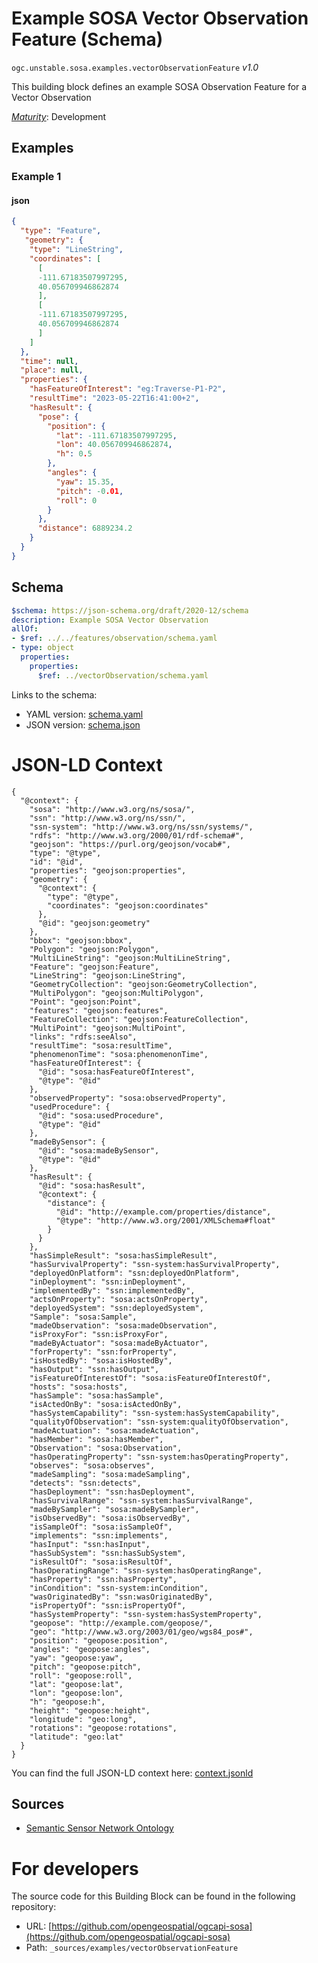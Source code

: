 
# Example SOSA Vector Observation Feature (Schema)

`ogc.unstable.sosa.examples.vectorObservationFeature` *v1.0*

This building block defines an example SOSA Observation Feature for a Vector Observation

[*Maturity*](https://github.com/cportele/ogcapi-building-blocks#building-block-maturity): Development

## Examples

### Example 1
#### json
```json
{
  "type": "Feature",
   "geometry": {
    "type": "LineString",
    "coordinates": [
      [
      -111.67183507997295,
      40.056709946862874
      ],
      [ 
      -111.67183507997295,
      40.056709946862874
      ]
    ]
  },
  "time": null,
  "place": null,
  "properties": {
    "hasFeatureOfInterest": "eg:Traverse-P1-P2",
    "resultTime": "2023-05-22T16:41:00+2",
    "hasResult": {
      "pose": {
        "position": {
          "lat": -111.67183507997295,
          "lon": 40.056709946862874,
          "h": 0.5
        },
        "angles": {
          "yaw": 15.35,
          "pitch": -0.01,
          "roll": 0
        }
      },
      "distance": 6889234.2
    }
  }
}

```

## Schema

```yaml
$schema: https://json-schema.org/draft/2020-12/schema
description: Example SOSA Vector Observation
allOf:
- $ref: ../../features/observation/schema.yaml
- type: object
  properties:
    properties:
      $ref: ../vectorObservation/schema.yaml

```

Links to the schema:

* YAML version: [schema.yaml](https://opengeospatial.github.io/bblocks/annotated-schemas/unstable/sosa/examples/vectorObservationFeature/schema.json)
* JSON version: [schema.json](https://opengeospatial.github.io/bblocks/annotated-schemas/unstable/sosa/examples/vectorObservationFeature/schema.yaml)


# JSON-LD Context

```jsonld
{
  "@context": {
    "sosa": "http://www.w3.org/ns/sosa/",
    "ssn": "http://www.w3.org/ns/ssn/",
    "ssn-system": "http://www.w3.org/ns/ssn/systems/",
    "rdfs": "http://www.w3.org/2000/01/rdf-schema#",
    "geojson": "https://purl.org/geojson/vocab#",
    "type": "@type",
    "id": "@id",
    "properties": "geojson:properties",
    "geometry": {
      "@context": {
        "type": "@type",
        "coordinates": "geojson:coordinates"
      },
      "@id": "geojson:geometry"
    },
    "bbox": "geojson:bbox",
    "Polygon": "geojson:Polygon",
    "MultiLineString": "geojson:MultiLineString",
    "Feature": "geojson:Feature",
    "LineString": "geojson:LineString",
    "GeometryCollection": "geojson:GeometryCollection",
    "MultiPolygon": "geojson:MultiPolygon",
    "Point": "geojson:Point",
    "features": "geojson:features",
    "FeatureCollection": "geojson:FeatureCollection",
    "MultiPoint": "geojson:MultiPoint",
    "links": "rdfs:seeAlso",
    "resultTime": "sosa:resultTime",
    "phenomenonTime": "sosa:phenomenonTime",
    "hasFeatureOfInterest": {
      "@id": "sosa:hasFeatureOfInterest",
      "@type": "@id"
    },
    "observedProperty": "sosa:observedProperty",
    "usedProcedure": {
      "@id": "sosa:usedProcedure",
      "@type": "@id"
    },
    "madeBySensor": {
      "@id": "sosa:madeBySensor",
      "@type": "@id"
    },
    "hasResult": {
      "@id": "sosa:hasResult",
      "@context": {
        "distance": {
          "@id": "http://example.com/properties/distance",
          "@type": "http://www.w3.org/2001/XMLSchema#float"
        }
      }
    },
    "hasSimpleResult": "sosa:hasSimpleResult",
    "hasSurvivalProperty": "ssn-system:hasSurvivalProperty",
    "deployedOnPlatform": "ssn:deployedOnPlatform",
    "inDeployment": "ssn:inDeployment",
    "implementedBy": "ssn:implementedBy",
    "actsOnProperty": "sosa:actsOnProperty",
    "deployedSystem": "ssn:deployedSystem",
    "Sample": "sosa:Sample",
    "madeObservation": "sosa:madeObservation",
    "isProxyFor": "ssn:isProxyFor",
    "madeByActuator": "sosa:madeByActuator",
    "forProperty": "ssn:forProperty",
    "isHostedBy": "sosa:isHostedBy",
    "hasOutput": "ssn:hasOutput",
    "isFeatureOfInterestOf": "sosa:isFeatureOfInterestOf",
    "hosts": "sosa:hosts",
    "hasSample": "sosa:hasSample",
    "isActedOnBy": "sosa:isActedOnBy",
    "hasSystemCapability": "ssn-system:hasSystemCapability",
    "qualityOfObservation": "ssn-system:qualityOfObservation",
    "madeActuation": "sosa:madeActuation",
    "hasMember": "sosa:hasMember",
    "Observation": "sosa:Observation",
    "hasOperatingProperty": "ssn-system:hasOperatingProperty",
    "observes": "sosa:observes",
    "madeSampling": "sosa:madeSampling",
    "detects": "ssn:detects",
    "hasDeployment": "ssn:hasDeployment",
    "hasSurvivalRange": "ssn-system:hasSurvivalRange",
    "madeBySampler": "sosa:madeBySampler",
    "isObservedBy": "sosa:isObservedBy",
    "isSampleOf": "sosa:isSampleOf",
    "implements": "ssn:implements",
    "hasInput": "ssn:hasInput",
    "hasSubSystem": "ssn:hasSubSystem",
    "isResultOf": "sosa:isResultOf",
    "hasOperatingRange": "ssn-system:hasOperatingRange",
    "hasProperty": "ssn:hasProperty",
    "inCondition": "ssn-system:inCondition",
    "wasOriginatedBy": "ssn:wasOriginatedBy",
    "isPropertyOf": "ssn:isPropertyOf",
    "hasSystemProperty": "ssn-system:hasSystemProperty",
    "geopose": "http://example.com/geopose/",
    "geo": "http://www.w3.org/2003/01/geo/wgs84_pos#",
    "position": "geopose:position",
    "angles": "geopose:angles",
    "yaw": "geopose:yaw",
    "pitch": "geopose:pitch",
    "roll": "geopose:roll",
    "lat": "geopose:lat",
    "lon": "geopose:lon",
    "h": "geopose:h",
    "height": "geopose:height",
    "longitude": "geo:long",
    "rotations": "geopose:rotations",
    "latitude": "geo:lat"
  }
}
```

You can find the full JSON-LD context here:
[context.jsonld](https://opengeospatial.github.io/bblocks/annotated-schemas/unstable/sosa/examples/vectorObservationFeature/context.jsonld)

## Sources

* [Semantic Sensor Network Ontology](https://www.w3.org/TR/vocab-ssn/)

# For developers

The source code for this Building Block can be found in the following repository:

* URL: [https://github.com/opengeospatial/ogcapi-sosa](https://github.com/opengeospatial/ogcapi-sosa)
* Path: `_sources/examples/vectorObservationFeature`

